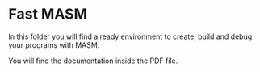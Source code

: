 # Fast MASM

In this folder you will find a ready environment to
create, build and debug your programs with MASM.

You will find the documentation inside the PDF file.
